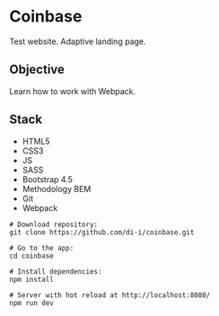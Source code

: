   # Coinbase
Test website. Adaptive landing page.

## Objective 
   Learn how to work with Webpack.
   
## Stack 

- HTML5
- CSS3
- JS
- SASS
- Bootstrap 4.5
- Methodology BEM
- Git
- Webpack


```
# Download repository:
git clone https://github.com/di-i/coinbase.git

# Go to the app:
cd coinbase

# Install dependencies:
npm install

# Server with hot reload at http://localhost:8080/
npm run dev
```

